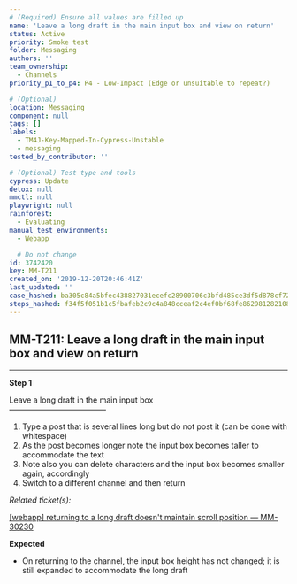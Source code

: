 ```yaml
---
# (Required) Ensure all values are filled up
name: 'Leave a long draft in the main input box and view on return'
status: Active
priority: Smoke test
folder: Messaging
authors: ''
team_ownership:
  - Channels
priority_p1_to_p4: P4 - Low-Impact (Edge or unsuitable to repeat?)

# (Optional)
location: Messaging
component: null
tags: []
labels:
  - TM4J-Key-Mapped-In-Cypress-Unstable
  - messaging
tested_by_contributor: ''

# (Optional) Test type and tools
cypress: Update
detox: null
mmctl: null
playwright: null
rainforest:
  - Evaluating
manual_test_environments:
  - Webapp

  # Do not change
id: 3742420
key: MM-T211
created_on: '2019-12-20T20:46:41Z'
last_updated: ''
case_hashed: ba305c84a5bfec438827031ecefc28900706c3bfd485ce3df5d878cf725078747da1578b49ec5739404307c0390e4c0a
steps_hashed: f34f5f051b1c5fbafeb2c9c4a848cceaf2c4ef0bf68fe8629812821089660a8054b120e499442970ad29bd200227914d
---
```


<!-- (Auto-generated) Based on frontmatter's "key" and "name" -->

## MM-T211: Leave a long draft in the main input box and view on return

---

**Step 1**

Leave a long draft in the main input box\
–––––––––––––––––––––––––

1. Type a post that is several lines long but do not post it (can be done with whitespace)
2. As the post becomes longer note the input box becomes taller to accommodate the text
3. Note also you can delete characters and the input box becomes smaller again, accordingly
4. Switch to a different channel and then return

_Related ticket(s):_

[\[webapp\] returning to a long draft doesn't maintain scroll position — MM-30230](https://mattermost.atlassian.net/browse/MM-30230)

**Expected**

- On returning to the channel, the input box height has not changed; it is still expanded to accommodate the long draft

